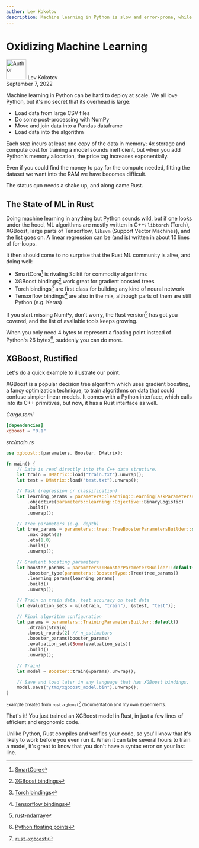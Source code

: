```yaml
---
author: Lev Kokotov
description: Machine learning in Python is slow and error-prone, while Rust makes it fast and reliable.
---
```



# Oxidizing Machine Learning

<p class="author">
  <img width="54px" height="54px" src="/images/team/lev.jpg" alt="Author" />
  Lev Kokotov<br/>
  September 7, 2022
</p>


Machine learning in Python can be hard to deploy at scale. We all love Python, but it's no secret
that its overhead is large:

* Load data from large CSV files
* Do some post-processing with NumPy
* Move and join data into a Pandas dataframe
* Load data into the algorithm

Each step incurs at least one copy of the data in memory; 4x storage and compute cost for training a model sounds inefficient, but when you add Python's memory allocation, the price tag increases exponentially.

Even if you could find the money to pay for the compute needed, fitting the dataset we want into the RAM we have becomes difficult.

The status quo needs a shake up, and along came Rust.

## The State of ML in Rust

Doing machine learning in anything but Python sounds wild, but if one looks under the hood, ML algorithms are mostly written in C++: `libtorch` (Torch), XGBoost, large parts of Tensorflow, `libsvm` (Support Vector Machines), and the list goes on. A linear regression can be (and is) written in about 10 lines of for-loops.

It then should come to no surprise that the Rust ML community is alive, and doing well:

* SmartCore[^1] is rivaling Scikit for commodity algorithms
* XGBoost bindings[^2] work great for gradient boosted trees
* Torch bindings[^3] are first class for building any kind of neural network
* Tensorflow bindings[^4] are also in the mix, although parts of them are still Python (e.g. Keras)

If you start missing NumPy, don't worry, the Rust version[^5] has got you covered, and the list of available tools keeps growing.

When you only need 4 bytes to represent a floating point instead of Python's 26 bytes[^6], suddenly you can do more.

## XGBoost, Rustified

Let's do a quick example to illustrate our point.

XGBoost is a popular decision tree algorithm which uses gradient boosting, a fancy optimization technique, to train algorithms on data that could confuse simpler linear models. It comes with a Python interface, which calls into its C++ primitives, but now, it has a Rust interface as well.

_Cargo.toml_
```toml
[dependencies]
xgboost = "0.1"
```

_src/main.rs_
```rust
use xgboost::{parameters, Booster, DMatrix};

fn main() {
    // Data is read directly into the C++ data structure.
    let train = DMatrix::load("train.txt").unwrap();
    let test = DMatrix::load("test.txt").unwrap();

    // Task (regression or classification)
    let learning_params = parameters::learning::LearningTaskParametersBuilder::default()
        .objective(parameters::learning::Objective::BinaryLogistic)
        .build()
        .unwrap();

    // Tree parameters (e.g. depth)
    let tree_params = parameters::tree::TreeBoosterParametersBuilder::default()
        .max_depth(2)
        .eta(1.0)
        .build()
        .unwrap();

    // Gradient boosting parameters
    let booster_params = parameters::BoosterParametersBuilder::default()
        .booster_type(parameters::BoosterType::Tree(tree_params))
        .learning_params(learning_params)
        .build()
        .unwrap();

    // Train on train data, test accuracy on test data
    let evaluation_sets = &[(&train, "train"), (&test, "test")];

    // Final algorithm configuration
    let params = parameters::TrainingParametersBuilder::default()
        .dtrain(&train)
        .boost_rounds(2) // n_estimators
        .booster_params(booster_params)
        .evaluation_sets(Some(evaluation_sets))
        .build()
        .unwrap();

    // Train!
    let model = Booster::train(&params).unwrap();

    // Save and load later in any language that has XGBoost bindings.
    model.save("/tmp/xgboost_model.bin").unwrap();
}
```

<small>Example created from `rust-xgboost`[^7] documentation and my own experiments.</small>

That's it! You just trained an XGBoost model in Rust, in just a few lines of efficient and ergonomic code.

Unlike Python, Rust compiles and verifies your code, so you'll know that it's likely to work before you even run it. When it can take several hours to train a model, it's great to know that you don't have a syntax error on your last line.


[^1]: [SmartCore](https://smartcorelib.org/)
[^2]: [XGBoost bindings](https://github.com/davechallis/rust-xgboost)
[^3]: [Torch bindings](https://github.com/LaurentMazare/tch-rs)
[^4]: [Tensorflow bindings](https://github.com/tensorflow/rust)
[^5]: [rust-ndarray](https://github.com/rust-ndarray/ndarray)
[^6]: [Python floating points](https://github.com/python/cpython/blob/e42b705188271da108de42b55d9344642170aa2b/Include/floatobject.h#L15)
[^7]: [`rust-xgboost`](https://docs.rs/xgboost/latest/xgboost/)

